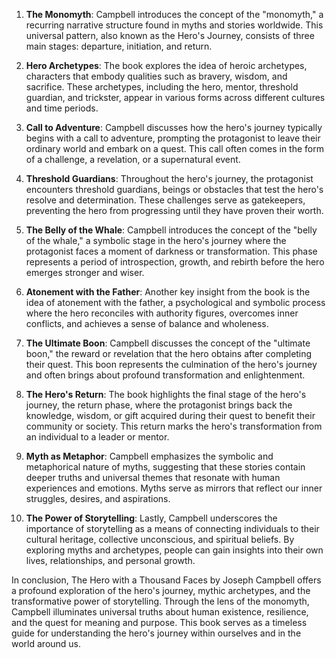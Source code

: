 1. **The Monomyth**: Campbell introduces the concept of the "monomyth," a recurring narrative structure found in myths and stories worldwide. This universal pattern, also known as the Hero's Journey, consists of three main stages: departure, initiation, and return.

2. **Hero Archetypes**: The book explores the idea of heroic archetypes, characters that embody qualities such as bravery, wisdom, and sacrifice. These archetypes, including the hero, mentor, threshold guardian, and trickster, appear in various forms across different cultures and time periods.

3. **Call to Adventure**: Campbell discusses how the hero's journey typically begins with a call to adventure, prompting the protagonist to leave their ordinary world and embark on a quest. This call often comes in the form of a challenge, a revelation, or a supernatural event.

4. **Threshold Guardians**: Throughout the hero's journey, the protagonist encounters threshold guardians, beings or obstacles that test the hero's resolve and determination. These challenges serve as gatekeepers, preventing the hero from progressing until they have proven their worth.

5. **The Belly of the Whale**: Campbell introduces the concept of the "belly of the whale," a symbolic stage in the hero's journey where the protagonist faces a moment of darkness or transformation. This phase represents a period of introspection, growth, and rebirth before the hero emerges stronger and wiser.

6. **Atonement with the Father**: Another key insight from the book is the idea of atonement with the father, a psychological and symbolic process where the hero reconciles with authority figures, overcomes inner conflicts, and achieves a sense of balance and wholeness.

7. **The Ultimate Boon**: Campbell discusses the concept of the "ultimate boon," the reward or revelation that the hero obtains after completing their quest. This boon represents the culmination of the hero's journey and often brings about profound transformation and enlightenment.

8. **The Hero's Return**: The book highlights the final stage of the hero's journey, the return phase, where the protagonist brings back the knowledge, wisdom, or gift acquired during their quest to benefit their community or society. This return marks the hero's transformation from an individual to a leader or mentor.

9. **Myth as Metaphor**: Campbell emphasizes the symbolic and metaphorical nature of myths, suggesting that these stories contain deeper truths and universal themes that resonate with human experiences and emotions. Myths serve as mirrors that reflect our inner struggles, desires, and aspirations.

10. **The Power of Storytelling**: Lastly, Campbell underscores the importance of storytelling as a means of connecting individuals to their cultural heritage, collective unconscious, and spiritual beliefs. By exploring myths and archetypes, people can gain insights into their own lives, relationships, and personal growth.

In conclusion, The Hero with a Thousand Faces by Joseph Campbell offers a profound exploration of the hero's journey, mythic archetypes, and the transformative power of storytelling. Through the lens of the monomyth, Campbell illuminates universal truths about human existence, resilience, and the quest for meaning and purpose. This book serves as a timeless guide for understanding the hero's journey within ourselves and in the world around us.